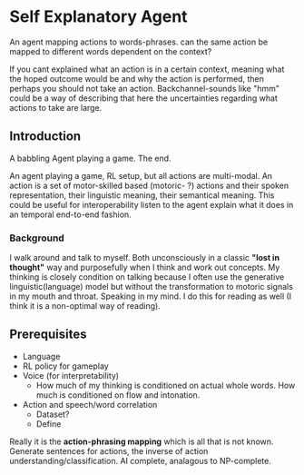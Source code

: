 # Self Explanatory Agent

An agent mapping actions to words-phrases. can the same action be mapped to different
words dependent on the context? 

If you cant explained what an action is in a certain context, meaning what the hoped
outcome would be and why the action is performed, then perhaps you should not take an
action. Backchannel-sounds like "hmm" could be a way of describing that here the
uncertainties regarding what actions to take are large.


## Introduction
A babbling Agent playing a game. The end.

An agent playing a game, RL setup, but all actions are multi-modal. An action is a set of motor-skilled based (motoric- ?) actions and their spoken representation, their linguistic meaning, their semantical meaning. This could be useful for interoperability listen to the agent explain what it does in an temporal end-to-end fashion.


### Background
I walk around and talk to myself. Both unconsciously in a classic <strong>"lost in thought"</strong>  way and purposefully when I think and work out concepts. My thinking is closely condition on talking because I often use the generative linguistic(language) model but without the transformation to motoric signals in my mouth and throat. Speaking in my mind. I do this for reading as well (I think it is a non-optimal way of reading).


## Prerequisites
* Language
* RL policy for gameplay
* Voice (for interpretability)
  * How much of my thinking is conditioned on actual whole words. How much is conditioned on flow and intonation.
* Action and speech/word correlation
  * Dataset?
  * Define


Really it is the <strong>action-phrasing mapping</strong> which is all that is not known. Generate
sentences for actions, the inverse of action understanding/classification. AI complete,
analagous to NP-complete.
